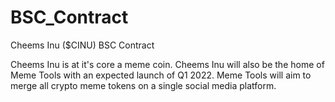 # BSC_Contract
Cheems Inu ($CINU) BSC Contract

Cheems Inu is at it's core a meme coin. 
Cheems Inu will also be the home of Meme Tools with an expected launch of Q1 2022. 
Meme Tools will aim to merge all crypto meme tokens on a single social media platform.
